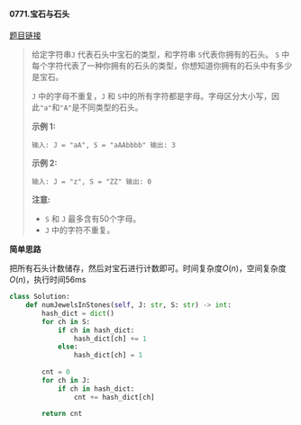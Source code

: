 #### 0771.宝石与石头

[题目链接](https://leetcode-cn.com/problems/jewels-and-stones)

> 给定字符串`J` 代表石头中宝石的类型，和字符串 `S`代表你拥有的石头。 `S` 中每个字符代表了一种你拥有的石头的类型，你想知道你拥有的石头中有多少是宝石。
>
> `J` 中的字母不重复，`J` 和 `S`中的所有字符都是字母。字母区分大小写，因此`"a"`和`"A"`是不同类型的石头。
>
> **示例 1:**
>
> `
> 输入: J = "aA", S = "aAAbbbb"
> 输出: 3
> `
>
> **示例 2:**
>
> `
> 输入: J = "z", S = "ZZ"
> 输出: 0
> `
>
> **注意:**
>
> - `S` 和 `J` 最多含有50个字母。
> -  `J` 中的字符不重复。

**简单思路**

把所有石头计数储存，然后对宝石进行计数即可。时间复杂度$O(n)$，空间复杂度$O(n)$，执行时间56ms

```python
class Solution:
    def numJewelsInStones(self, J: str, S: str) -> int:
        hash_dict = dict()
        for ch in S:
            if ch in hash_dict:
                hash_dict[ch] += 1
            else:
                hash_dict[ch] = 1
        
        cnt = 0
        for ch in J:
            if ch in hash_dict:
                cnt += hash_dict[ch]
                
        return cnt
```



